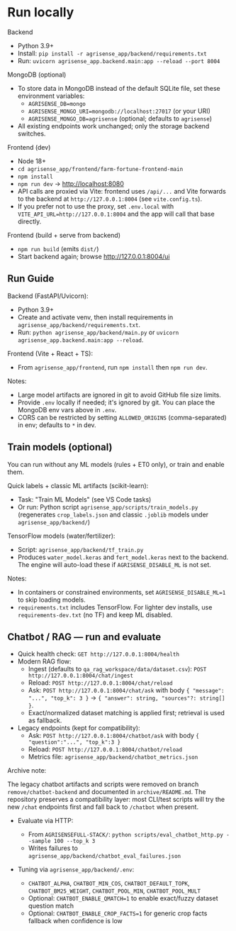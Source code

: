 # Run locally

Backend

-   Python 3.9+
-   Install: `pip install -r agrisense_app/backend/requirements.txt`
-   Run: `uvicorn agrisense_app.backend.main:app --reload --port 8004`

MongoDB (optional)

-   To store data in MongoDB instead of the default SQLite file, set these environment variables:
    -   `AGRISENSE_DB=mongo`
    -   `AGRISENSE_MONGO_URI=mongodb://localhost:27017` (or your URI)
    -   `AGRISENSE_MONGO_DB=agrisense` (optional; defaults to `agrisense`)
-   All existing endpoints work unchanged; only the storage backend switches.

Frontend (dev)

-   Node 18+
-   `cd agrisense_app/frontend/farm-fortune-frontend-main`
-   `npm install`
-   `npm run dev` → <http://localhost:8080>
-   API calls are proxied via Vite: frontend uses `/api/...` and Vite forwards to the backend at `http://127.0.0.1:8004` (see `vite.config.ts`).
-   If you prefer not to use the proxy, set `.env.local` with `VITE_API_URL=http://127.0.0.1:8004` and the app will call that base directly.

Frontend (build + serve from backend)

-   `npm run build` (emits `dist/`)
-   Start backend again; browse <http://127.0.0.1:8004/ui>

## Run Guide

Backend (FastAPI/Uvicorn):

-   Python 3.9+
-   Create and activate venv, then install requirements in `agrisense_app/backend/requirements.txt`.
-   Run: `python agrisense_app/backend/main.py` or `uvicorn agrisense_app.backend.main:app --reload`.

Frontend (Vite + React + TS):

-   From `agrisense_app/frontend`, run `npm install` then `npm run dev`.

Notes:

-   Large model artifacts are ignored in git to avoid GitHub file size limits.
-   Provide `.env` locally if needed; it's ignored by git. You can place the MongoDB env vars above in `.env`.
-   CORS can be restricted by setting `ALLOWED_ORIGINS` (comma-separated) in env; defaults to `*` in dev.

## Train models (optional)

You can run without any ML models (rules + ET0 only), or train and enable them.

Quick labels + classic ML artifacts (scikit-learn):

-   Task: "Train ML Models" (see VS Code tasks)
-   Or run: Python script `agrisense_app/scripts/train_models.py` (regenerates `crop_labels.json` and classic `.joblib` models under `agrisense_app/backend/`)

TensorFlow models (water/fertilizer):

-   Script: `agrisense_app/backend/tf_train.py`
-   Produces `water_model.keras` and `fert_model.keras` next to the backend. The engine will auto-load these if `AGRISENSE_DISABLE_ML` is not set.

Notes:

-   In containers or constrained environments, set `AGRISENSE_DISABLE_ML=1` to skip loading models.
-   `requirements.txt` includes TensorFlow. For lighter dev installs, use `requirements-dev.txt` (no TF) and keep ML disabled.

## Chatbot / RAG — run and evaluate

-   Quick health check: `GET http://127.0.0.1:8004/health`
-   Modern RAG flow:
    -   Ingest (defaults to `qa_rag_workspace/data/dataset.csv`): `POST http://127.0.0.1:8004/chat/ingest`
    -   Reload: `POST http://127.0.0.1:8004/chat/reload`
    -   Ask: `POST http://127.0.0.1:8004/chat/ask` with body `{ "message": "...", "top_k": 3 }` → `{ "answer": string, "sources"?: string[] }`.
    -   Exact/normalized dataset matching is applied first; retrieval is used as fallback.
-   Legacy endpoints (kept for compatibility):
    -   Ask: `POST http://127.0.0.1:8004/chatbot/ask` with body `{ "question":"...", "top_k":3 }`
    -   Reload: `POST http://127.0.0.1:8004/chatbot/reload`
    -   Metrics file: `agrisense_app/backend/chatbot_metrics.json`

Archive note:

The legacy chatbot artifacts and scripts were removed on branch `remove/chatbot-backend` and documented in `archive/README.md`. The repository preserves a compatibility layer: most CLI/test scripts will try the new `/chat` endpoints first and fall back to `/chatbot` when present.

-   Evaluate via HTTP:

    -   From `AGRISENSEFULL-STACK/`: `python scripts/eval_chatbot_http.py --sample 100 --top_k 3`
    -   Writes failures to `agrisense_app/backend/chatbot_eval_failures.json`

-   Tuning via `agrisense_app/backend/.env`:
    -   `CHATBOT_ALPHA`, `CHATBOT_MIN_COS`, `CHATBOT_DEFAULT_TOPK`, `CHATBOT_BM25_WEIGHT`, `CHATBOT_POOL_MIN`, `CHATBOT_POOL_MULT`
    -   Optional: `CHATBOT_ENABLE_QMATCH=1` to enable exact/fuzzy dataset question match
    -   Optional: `CHATBOT_ENABLE_CROP_FACTS=1` for generic crop facts fallback when confidence is low
